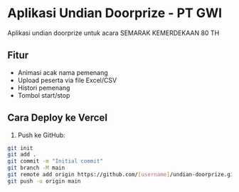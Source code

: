 # Aplikasi Undian Doorprize - PT GWI

Aplikasi undian doorprize untuk acara SEMARAK KEMERDEKAAN 80 TH

## Fitur
- Animasi acak nama pemenang
- Upload peserta via file Excel/CSV
- Histori pemenang
- Tombol start/stop

## Cara Deploy ke Vercel

1. Push ke GitHub:
```bash
git init
git add .
git commit -m "Initial commit"
git branch -M main
git remote add origin https://github.com/[username]/undian-doorprize.git
git push -u origin main